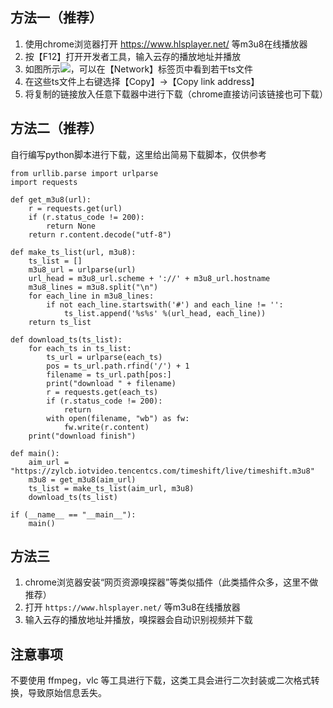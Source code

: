 
## 方法一（推荐）

1. 使用chrome浏览器打开 https://www.hlsplayer.net/ 等m3u8在线播放器
2. 按【F12】打开开发者工具，输入云存的播放地址并播放
3. 如图所示![](https://qcloudimg.tencent-cloud.cn/raw/4876bfd4f54e5f681b91ac052b53931a.jpg)，可以在【Network】标签页中看到若干ts文件
4. 在这些ts文件上右键选择【Copy】->【Copy link address】
5. 将复制的链接放入任意下载器中进行下载（chrome直接访问该链接也可下载）

## 方法二（推荐）

自行编写python脚本进行下载，这里给出简易下载脚本，仅供参考

```
from urllib.parse import urlparse
import requests

def get_m3u8(url):
    r = requests.get(url)
    if (r.status_code != 200):
        return None
    return r.content.decode("utf-8")

def make_ts_list(url, m3u8):
    ts_list = []
    m3u8_url = urlparse(url)
    url_head = m3u8_url.scheme + '://' + m3u8_url.hostname
    m3u8_lines = m3u8.split("\n")
    for each_line in m3u8_lines:
        if not each_line.startswith('#') and each_line != '':
            ts_list.append('%s%s' %(url_head, each_line))
    return ts_list

def download_ts(ts_list):
    for each_ts in ts_list:
        ts_url = urlparse(each_ts)
        pos = ts_url.path.rfind('/') + 1
        filename = ts_url.path[pos:]
        print("download " + filename)
        r = requests.get(each_ts)
        if (r.status_code != 200):
            return
        with open(filename, "wb") as fw:
            fw.write(r.content)
    print("download finish")

def main():
    aim_url = "https://zylcb.iotvideo.tencentcs.com/timeshift/live/timeshift.m3u8"
    m3u8 = get_m3u8(aim_url)
    ts_list = make_ts_list(aim_url, m3u8)
    download_ts(ts_list)

if (__name__ == "__main__"):
    main()
```

## 方法三

1. chrome浏览器安装“网页资源嗅探器”等类似插件（此类插件众多，这里不做推荐）
2. 打开 `https://www.hlsplayer.net/` 等m3u8在线播放器
3. 输入云存的播放地址并播放，嗅探器会自动识别视频并下载

## 注意事项

不要使用 ffmpeg，vlc 等工具进行下载，这类工具会进行二次封装或二次格式转换，导致原始信息丢失。
